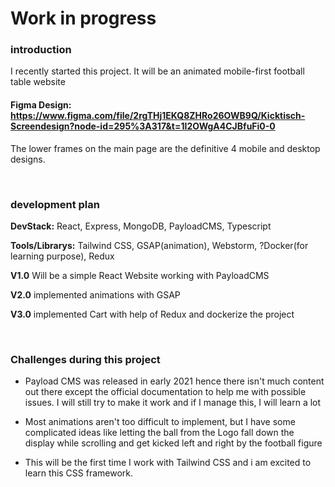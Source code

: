 # Work in progress
### introduction
I recently started this project. It will be an animated mobile-first football table website

#### Figma Design: https://www.figma.com/file/2rgTHj1EKQ8ZHRo26OWB9Q/Kicktisch-Screendesign?node-id=295%3A317&t=1I2OWgA4CJBfuFi0-0
The lower frames on the main page are the definitive 4 mobile and desktop designs.

<br>

### development plan

**DevStack:** React, Express, MongoDB, PayloadCMS, Typescript

**Tools/Librarys:** Tailwind CSS, GSAP(animation), Webstorm, ?Docker(for learning purpose), Redux

**V1.0** Will be a simple React Website working with PayloadCMS

**V2.0** implemented animations with GSAP

**V3.0** implemented Cart with help of Redux and dockerize the project


<br>

### Challenges during this project

- Payload CMS was released in early 2021 hence there isn't much content out there except the official documentation to help me with possible issues.
  I will still try to make it work and if I manage this, I will learn a lot


- Most animations aren't too difficult to implement, but I have some complicated ideas like letting the ball from the Logo fall down the display while scrolling and get kicked left and right by the football figure


- This will be the first time I work with Tailwind CSS and i am excited to learn this CSS framework.
